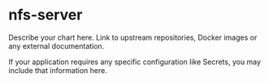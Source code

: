 # nfs-server

Describe your chart here. Link to upstream repositories, Docker images or any
external documentation.

If your application requires any specific configuration like Secrets, you may
include that information here.
